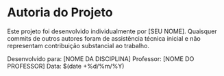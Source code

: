 # Autoria do Projeto

Este projeto foi desenvolvido individualmente por [SEU NOME].
Quaisquer commits de outros autores foram de assistência técnica inicial
e não representam contribuição substancial ao trabalho.

Desenvolvido para: [NOME DA DISCIPLINA]
Professor: [NOME DO PROFESSOR]
Data: $(date +%d/%m/%Y)
